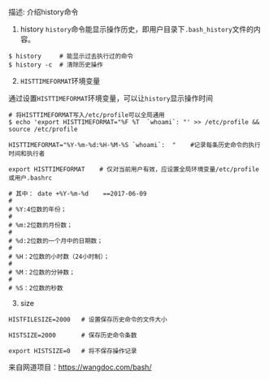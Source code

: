 

描述: 介绍history命令


1. history
    `history`命令能显示操作历史，即用户目录下`.bash_history`文件的内容。
```
$ history     # 能显示过去执行过的命令
$ history -c  # 清除历史操作
```

2. `HISTTIMEFORMAT`环境变量

  通过设置`HISTTIMEFORMAT`环境变量，可以让`history`显示操作时间
```
# 将HISTTIMEFORMAT写入/etc/profile可以全局通用
$ echo 'export HISTTIMEFORMAT="%F %T  `whoami`: "' >> /etc/profile && source /etc/profile

HISTTIMEFORMAT="%Y-%m-%d:%H-%M-%S `whoami`:  "    #记录每条历史命令的执行时间和执行者        

export HISTTIMEFORMAT    # 仅对当前用户有效，应设置全局环境变量/etc/profile或用户.bashrc

# 其中： date +%Y-%m-%d    ==2017-06-09
# 
# %Y:4位数的年份；        
# 
# %m:2位数的月份数；        
# 
# %d:2位数的一个月中的日期数；        
# 
# %H：2位数的小时数（24小时制）；        
# 
# %M：2位数的分钟数；        
# 
# %S：2位数的秒数 
```

3. size
   
  ```
HISTFILESIZE=2000   # 设置保存历史命令的文件大小        

HISTSIZE=2000       # 保存历史命令条数        

export HISTSIZE=0   # 将不保存操作记录
  ```

来自网道项目：https://wangdoc.com/bash/

